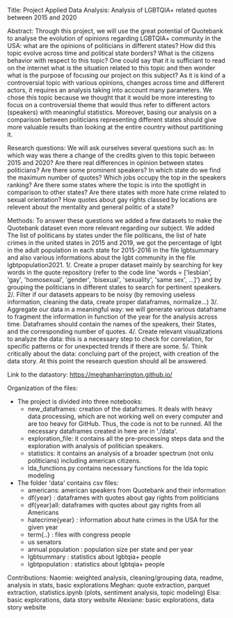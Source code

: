 Title: Project Applied Data Analysis: Analysis of LGBTQIA+ related quotes between 2015 and 2020

Abstract: Through this project, we will use the great potential of Quotebank to analyse the evolution of opinions regarding LGBTQIA+ community in the USA: what are the opinions of politicians in different states? How did this topic evolve across time and political state borders? What is the citizens behavior with respect to this topic? 
One could say that it is sufficiant to read on the internet what is the situation related to this topic and then wonder what is the purpose of focusing our project on this subject? As it is kind of a controversial topic with various opinions, changes across time and different actors, it requires an analysis taking into account many parameters. We chose this topic because we thought that it would be more interesting to focus on a controversial theme that would thus refer to different actors (speakers) with meaningful statistics. Moreover, basing our analysis on a comparison between politicians representing different states should give more valuable results than looking at the entire country without partitioning it.     

Research questions: 
We will ask ourselves several questions such as: 
In which way was there a change of the credits given to this topic between 2015 and 2020? 
Are there real differences in opinion between states politicians? Are there some prominent speakers? 
In which state do we find the maximum number of quotes? 
Which jobs occupy the top in the speakers ranking?
Are there some states where the topic is into the spotlight in comparison to other states?
Are there states with more hate crime related to sexual orientation?
How quotes about gay rights classed by locations are relevent about the mentality and general politic of a state?

Methods:
To answer these questions we added a few datasets to make the Quotebank dataset even more relevant regarding our subject. We added The list of politicans by states under the file politicans, the list of hate crimes in the united states in 2015 and 2019, we got the percentage of lgbt in the adult population in each state for 2015-2016 in the file lgbtsummary and also various informations about the lgbt community in the file lgbtpopulation2021.
1/. Create a proper dataset mainly by searching for key words in the quote repository (refer to the code line 'words = ['lesbian', 'gay', 'homosexual', 'gender', 'bisexual', 'sexuality', 'same sex', ...]') and by grouping the politicians in different states to search for pertinent speakers.
2/. Filter if our datasets appears to be noisy (by removing useless information, cleaning the data, create proper dataframes, normalize...)
3/. Aggregate our data in a meaningful way:
we will generate various dataframe to fragment the information in function of the year for the analysis across time. Dataframes should contain the names of the speakers, their States, and the corresponding number of quotes. 
4/. Create relevant visualizations to analyze the data: this is a necessary step to check for correlation, for specific patterns or for unexpected trends if there are some. 
5/. Think critically about the data: concluing part of the project, with creation of the data story. At this point the research question should all be answered. 

Link to the datastory: https://meghanharrington.github.io/

Organization of the files:
* The project is divided into three notebooks:
    - new_dataframes: creation of the dataframes. It deals with heavy data processing, which are not working well on every
    computer and are too heavy for GitHub. Thus, the code is not to be runned. All the necessary dataframes created in here are
    in './data'.
    - exploration_file: it contains all the pre-processing steps data and the exploration with analysis of politician speakers. 
    - statistics: it contains an analysis of a broader spectrum (not onlu politicians) including american citizens. 
    - lda_functions.py contains necessary functions for the lda topic modeling
* The folder 'data' contains csv files:
    - americans: american speakers from Quotebank and their information
    - df{year} : dataframes with quotes about gay rights from politicians
    - df{year}all: dataframes with quotes about gay rights from all Americans
    - hatecrime{year} : information about hate crimes in the USA for the given year
    - term{..} : files with congress people
    - us senators
    - annual population : population size per state and per year
    - lgbtsummary : statistics about lgbtqia+ people
    - lgbtpopulation : statistics about lgbtqia+ people

Contributions:
Naomie: weighted analysis, cleaning/grouping data, readme, analysis in stats, basic explorations
Meghan: quote extraction, parquet extraction, statistics.ipynb (plots, sentiment analysis, topic modeling)
Elsa: basic explorations, data story website
Alexiane: basic explorations, data story website

